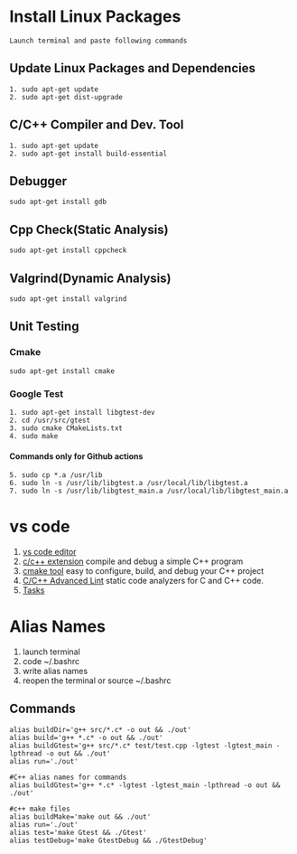 # Install Linux Packages
    Launch terminal and paste following commands 
## Update Linux Packages and Dependencies 
    1. sudo apt-get update
    2. sudo apt-get dist-upgrade
## C/C++ Compiler and Dev. Tool
    1. sudo apt-get update
    2. sudo apt-get install build-essential
## Debugger
    sudo apt-get install gdb
## Cpp Check(Static Analysis)
    sudo apt-get install cppcheck
## Valgrind(Dynamic Analysis)
    sudo apt-get install valgrind
## Unit Testing
### Cmake 
    sudo apt-get install cmake
### Google Test
    1. sudo apt-get install libgtest-dev        
    2. cd /usr/src/gtest
    3. sudo cmake CMakeLists.txt
    4. sudo make

#### Commands only for Github actions 
    5. sudo cp *.a /usr/lib
    6. sudo ln -s /usr/lib/libgtest.a /usr/local/lib/libgtest.a  
    7. sudo ln -s /usr/lib/libgtest_main.a /usr/local/lib/libgtest_main.a

# vs code
1. [vs code editor](https://code.visualstudio.com/Download)
2. [c/c++ extension](https://code.visualstudio.com/docs/cpp/config-linux)
    compile and debug a simple C++ program
3. [cmake tool](https://code.visualstudio.com/docs/cpp/cmake-linux)
    easy to configure, build, and debug your C++ project
4. [C/C++ Advanced Lint](https://marketplace.visualstudio.com/items?itemName=jbenden.c-cpp-flylint)
    static code analyzers for C and C++ code.
4. [Tasks](https://code.visualstudio.com/docs/editor/tasks)

# Alias Names
1. launch terminal
2. code ~/.bashrc
3. write alias names
4. reopen the terminal or source ~/.bashrc
## Commands
    alias buildDir='g++ src/*.c* -o out && ./out'
    alias build='g++ *.c* -o out && ./out'
    alias buildGtest='g++ src/*.c* test/test.cpp -lgtest -lgtest_main -lpthread -o out && ./out'
    alias run='./out'

    #C++ alias names for commands
    alias buildGtest='g++ *.c* -lgtest -lgtest_main -lpthread -o out && ./out'
    
    #c++ make files 
    alias buildMake='make out && ./out'
    alias run='./out'
    alias test='make Gtest && ./Gtest'
    alias testDebug='make GtestDebug && ./GtestDebug'